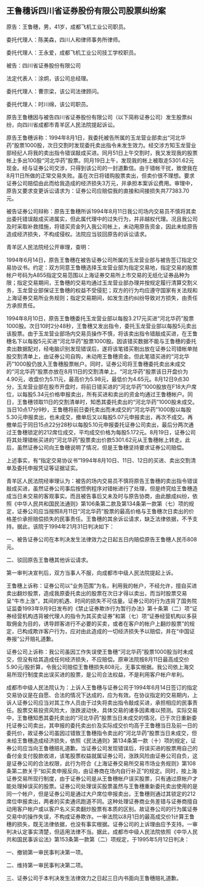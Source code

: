 ## 王鲁穗诉四川省证券股份有限公司股票纠纷案

原告：王鲁穗，男，41岁，成都飞机工业公司职员。

委托代理人：陈美森，四川人和律师事务所律师。

委托代理人：王永爱，成都飞机工业公司技工学校职员。

被告：四川省证券股份有限公司

法定代表人：涂炯，该公司总经理。

委托代理人：曹宗梁，该公司法律顾问。

委托代理人：时川绵，该公司职员。

原告王鲁穗因与被告四川省证券股份有限公司（以下简称证券公司）发生股票纠纷，向四川省成都市青羊区人民法院提起诉讼。

原告王鲁穗诉称：1994年8月1日，我委托被告所属的玉龙营业部卖出“河北华药”股票1000股，次日交割时发现委托卖出指令未发生效力。经交涉方知玉龙营业部经纪人将我的卖出指令错误敲成买进。同月51日上午交割时，我又发现我的股票帐上多出100股“河北华药”股票。同月19日上午，发现我的帐上被取走5301.62元现金。经与证券公司交涉，只得到该公司的一封道歉信。由于错帐干扰，致使我在8月11日所做的正常交易失败。虽在次日将错购股票卖出，但卖价很不理想。要求证券公司赔偿由此而给我造成的经济损失3万元，并承担本案诉讼费用。审理中，原告又要求变更诉讼请求为：证券公司应赔偿我的直接和间接损失共77383.70元。

被告证券公司辩称：原告王鲁穗所诉1994年8月11日我公司场内交易员不慎将其卖出委托错误敲成买进属实，但此属代理中的过失行为，并非越权代理。况且我公司及时采取补救措施，将错买资金列入我公司帐上，未动用原告资金，因此未给原告造成经济损失，不构成侵权。法院应当驳回原告的诉讼请求。

青羊区人民法院经公开审理，查明：

1994年6月14日，原告王鲁穗在被告证券公司所属的玉龙营业部与被告签订指定交易协议书。约定：双方同意王鲁穗选择玉龙营业部为指定交易地，指定交易的股票帐户号码为A855指定交易范围以上海证券交易所上市交易的无纸化证券品种为限；指定交易期间，王鲁穗的交易均通过玉龙营业部办理并按规定履行清算交割义务，玉龙营业部保证王鲁穗的权益不受侵犯；双方的行为均应遵守国家有关法规和上海证券交易所业务规则；指定交易期间，如发生违约纠纷导致对方损失，由责任方承担责任。

1994年8月10日，原告王鲁穗委托玉龙营业部以每股3.217元买进“河北华药”股票1000股。次日10时2分48秒，王鲁穗又发出指令，委托玉龙营业部以每股5元卖出该股票。由于玉龙营业部场内交易员操作不慎，将该卖出指令错敲成买进，在王鲁穗名下以每股5元买进“河北华药”股票1000股。因该错买数据不能与王鲁穗的委托卖出数据配对，经电脑识别发现错误后，遂将该笔错买剔出放在证券公司错帐单抛股交割清单上，由证券公司自购，未动用王鲁穗资金。但此笔错买进的“河北华药”1000股仍放入王鲁穗股票帐户。同时，证券公司将王鲁穗委托卖出未成交的“河北华药”股票亦放在8月11日的交割清单上。“河北华药”股票该日开盘价为4.90元，收盘价为5.11元，最高价为5.98元，最低价为4.65元。8月12日9点30分，玉龙营业部在股市开盘时，将前日错买进的“河北华药”1000股放在F18大户席位，以每股5.34元价格申报卖出，所有买进和卖出的资金均通过王鲁穗帐户。同日，王鲁穗领取11日的交割清单时，知悉其委托卖出的“河北华药”1000股未成交。当日10点17分9秒，王鲁穗将前日委托卖出而未成交的“河北华药”1000股以每股5.30元申报卖出，也未成交，撤单后又以每股5.07元申报卖出，再次不成交。再撤单后于同日15点22分28秒以每股5.10元申报委托证券公司卖出，最后分两次通过王鲁穗锁定的212席位成交，平均成交价格为每股5.172元。8月19日，证券公司将其处理错帐买进的“河北华药”股票卖出价款5301.62元从王鲁穗帐上转走。此后，虽然证券公司向王鲁穗说明了情况，但是王鲁穗坚持要求证券公司赔偿。

上述事实，有“指定交易协议书”1994年8月10日、11日、12日的买进、卖出交割清单及委托申报凭证等证据证实。

青羊区人民法院经审理认为：被告的场内交易员不慎将原告王鲁穗的卖出指令错误敲成买进，虽然证券公司事后按惯例程序对错帐进行了处理，但是终究给王鲁穗造成当日未交易的客观事实。而且被告事后又未及时与原告协商，由此酿成纠纷，依照《中华人民共和国民法通则》第106条第二款及第134条第一款第（七）项的规定，证券公司应当按照8月11日“河北华药”股票的最高价格与王鲁穗次日卖出的价格差价承担赔偿损失的民事责任。王鲁穗的其余诉讼请求，缺乏法律依据，不予支持。据此，该院于1994年21月31日判决如下：

一、被告证券公司在本判决发生法律效力之日起五日内赔偿原告王鲁穗人民币808元。

二、驳回原告王鲁穗其他诉讼请求。

第一审判决宣判后，双方当事人不服，向成都市中级人民法院提起上诉。

王鲁穗上诉称：证券公司以“业务范围”为名，利用我的帐户，不经允许，擅自买进卖出翻炒股票，造成我原委托卖出的股票在次日才得以卖出，而当时股票交易呈“牛市上涨”，其间的机遇、时间的损失不可估量。证券公司的行为违背了国务院证监委1993年9月9日发布的《禁止证券欺诈行为暂行办法》第十条第（二）项“证券经营机构违背被代理人的指令为其买卖证券”和第（七）项“证券经营机构以多获取佣金为目的，诱导顾客进行不必要的买卖，或者在客户的帐户上翻炒股票”的规定，已构成欺诈客户行为，应对由此造成的一切经济损失予以赔偿，并在“中国证券报”公开赔礼道歉。

证券公司上诉称：我公司虽因工作失误使王鲁穗“河北华药”股票1000股当时未成交，但没有给其造成任何经济损失，不应赔偿。原审法院按8月11日最高成交价5.90元/股折算，令我公司赔偿王鲁穗损失808元，无事实根据。我公司依上海交易所现行制度卖出误买进的股票，是公司合法权益，不是利用客户帐户牟利。

成都市中级人民法院认为：上诉人王鲁穗与证券公司于1994年6月14日签订的指定交易协议是在自愿、合法的情况下达成的，应为有效。在协议指定的交易期内，上诉人证券公司应当对其工作人员由于过失将卖出指令敲成买进，承担相应的民事责任。股票交易投资风险大，涨跌波动快，具体交易的诸多因素难以预测。实际交易中，王鲁穗知悉其委托卖出的“河北华药”股票当日未成交的情况，已于次日重新委托证券公司卖出，其申报的委托卖出价及实际成交价均高于王鲁穗当日及前一日的委托价，故证券公司虽因过错致王鲁穗指令卖出的“河北华药”股票当日未成交，但未给王鲁穗造成经济损失，依照《民法通则》第134条第一款（十）项的规定，证券公司应当向王鲁穗赔礼道歉。当证券公司发现错误后，将误买进的股票用自己的备付金支付股款收进，该笔股票权益就属证券公司，涨跌风险由证券公司自负，这是证券公司的合法权限，此行为符合《上海证券交易所交易市场业务规则》第108条第二款关于“如买卖申报反向，由证券商在场内自行补正”的规定。同时，按上海证券交易所现行制度，由于证券公司是从王鲁穗帐户误买股票，只有通过原帐户才能处理掉误买的股票。证券公司处理误买股票虽然与王鲁穗重新委托卖出使用的是同一个帐户，但是证券公司是通过大户席位申报卖出，王鲁穗则通过其锁定的212席位申报卖出，两者的买卖通讯跑道不同。这种处理证券商业务差错与证券商擅自动用客户帐户或以客户名义买卖翻炒股票有本质的区别。故证券公司的行为属证券交易中的操作失误，不构成证券欺诈。一审法院以8月1日的最高成交价1计算王鲁穗的损失，既无法律依据，也没有事实根据。证券公司的上诉理由应予支持。一审判决认定事实清楚，但适用法律不当。据此，成都市中级人民法院依照《中华人民共和国民事诉讼法》第153条第一款第（二）项规定，于1995年5月12日判决：

一、撤销第一审民事判决第一项。

二、维持第一审民事判决第二项。

三、证券公司于本判决发生法律效力之日起三日内书面向王鲁穗赔礼道歉。

